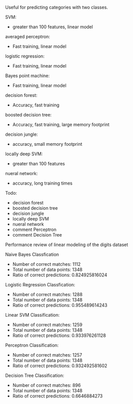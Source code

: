 Useful for predicting categories with two classes.

SVM: 
- greater than 100 features, linear model

averaged perceptron: 
- Fast training, linear model

logistic regression: 
- Fast training, linear model

Bayes point machine: 
- Fast training, linear model

decision forest: 
- Accuracy, fast training

boosted decision tree: 
- Accuracy, fast training, large memory footprint

decision jungle: 
- accuracy, small memory footprint

locally deep SVM: 
- greater than 100 features

nueral network: 
- accuracy, long training times

Todo:
- decision forest
- boosted decision tree
- decision jungle
- locally deep SVM
- nueral network
- comment Perceptron
- comment Decision Tree

Performance review of linear modeling of the digits dataset

Naive Bayes Classfication
- Number of correct matches: 1112
- Total number of data points: 1348
- Ratio of correct predictions: 0.824925816024

Logistic Regression Classfication:
- Number of correct matches: 1288
- Total number of data points: 1348
- Ratio of correct predictions: 0.955489614243

Linear SVM Classification:
- Number of correct matches: 1259
- Total number of data points: 1348
- Ratio of correct predictions: 0.933976261128

Perceptron Classification:
- Number of correct matches: 1257
- Total number of data points: 1348
- Ratio of correct predictions: 0.932492581602

Decision Tree Classification:
- Number of correct matches: 896
- Total number of data points: 1348
- Ratio of correct predictions: 0.6646884273
